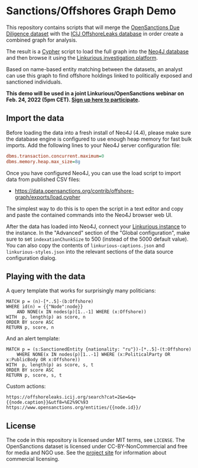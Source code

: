 # Sanctions/Offshores Graph Demo

This repository contains scripts that will merge the [OpenSanctions Due Diligence dataset](https://www.opensanctions.org/datasets/default/) with the [ICIJ OffshoreLeaks database](https://offshoreleaks.icij.org/) in order create a combined graph for analysis. 

The result is a [Cypher](https://neo4j.com/developer/cypher/) script to load the full graph into the [Neo4J database](https://neo4j.com/) and then browse it using the [Linkurious investigation platform](https://linkurious.com/investigation-platform/).

Based on name-based entity matching between the datasets, an analyst can use this graph to find offshore holdings linked to politically exposed and sanctioned individuals.

**This demo will be used in a joint Linkurious/OpenSanctions webinar on Feb. 24, 2022 (5pm CET). [Sign up here to participate](https://www.bigmarker.com/linkurious/Finding-evidence-of-corruption-and-money-laundering-with-open-data?utm_bmcr_source=OpenSanctions).**

## Import the data

Before loading the data into a fresh install of Neo4J (4.4), please make sure the database engine is configured to use enough heap memory for fast bulk imports. Add the following lines to your Neo4J server configuration file:

```ini
dbms.transaction.concurrent.maximum=0
dbms.memory.heap.max_size=8g
```

Once you have configured Neo4J, you can use the load script to import data from published CSV files:

* https://data.opensanctions.org/contrib/offshore-graph/exports/load.cypher

The simplest way to do this is to open the script in a text editor and copy and paste the contained commands into the Neo4J browser web UI.

After the data has loaded into Neo4J, connect your [Linkurious instance](https://doc.linkurio.us/admin-manual/latest/) to the instance. In the "Advanced" section of the "Global configuration", make sure to set ``indexationChunkSize`` to 500 (instead of the 5000 default value). You can also copy the contents of ``linkurious-captions.json`` and ``linkurious-styles.json`` into the relevant sections of the data source configuration dialog.

## Playing with the data

A query template that works for surprisingly many politicians:

```
MATCH p = (n)-[*..5]-(b:Offshore)
WHERE id(n) = {{"Node":node}}
    AND NONE(x IN nodes(p)[1..-1] WHERE (x:Offshore))
WITH  p, length(p) as score, n
ORDER BY score ASC
RETURN p, score, n
```

And an alert template:

```
MATCH p = (s:SanctionedEntity {nationality: "ru"})-[*..5]-(t:Offshore)
    WHERE NONE(x IN nodes(p)[1..-1] WHERE (x:PoliticalParty OR x:PublicBody OR x:Offshore))
WITH  p, length(p) as score, s, t
ORDER BY score ASC
RETURN p, score, s, t
```

Custom actions:

```
https://offshoreleaks.icij.org/search?cat=2&e=&q={{node.caption}}&utf8=%E2%9C%93
https://www.opensanctions.org/entities/{{node.id}}/
```


## License

The code in this repository is licensed under MIT terms, see ``LICENSE``. The OpenSanctions dataset is licensed under CC-BY-NonCommercial and free for media and NGO use. See the [project site](https://www.opensanctions.org/licensing/) for information about commercial licensing.
